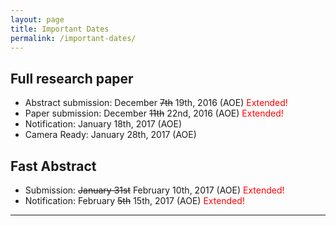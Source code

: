 ```yaml
---
layout: page
title: Important Dates
permalink: /important-dates/
---
```


## Full research paper 
* Abstract submission: December ~~7th~~ 19th, 2016 (AOE) <font color="red">Extended!</font>
* Paper submission: December ~~11th~~ 22nd, 2016 (AOE) <font color="red">Extended!</font>
* Notification: January 18th, 2017 (AOE)
* Camera Ready: January 28th, 2017 (AOE)

## Fast Abstract
* Submission: ~~January 31st~~ February 10th, 2017 (AOE) <font color="red">Extended!</font>
* Notification: February ~~5th~~ 15th, 2017 (AOE) <font color="red">Extended!</font>

----
